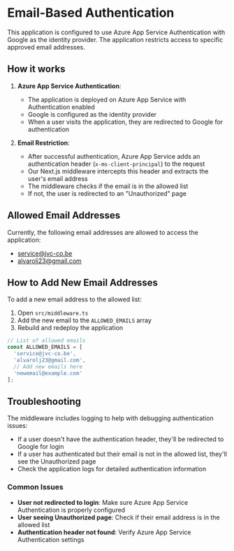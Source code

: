 # Email-Based Authentication

This application is configured to use Azure App Service Authentication with Google as the identity provider. The application restricts access to specific approved email addresses.

## How it works

1. **Azure App Service Authentication**: 
   - The application is deployed on Azure App Service with Authentication enabled
   - Google is configured as the identity provider
   - When a user visits the application, they are redirected to Google for authentication

2. **Email Restriction**:
   - After successful authentication, Azure App Service adds an authentication header (`x-ms-client-principal`) to the request
   - Our Next.js middleware intercepts this header and extracts the user's email address
   - The middleware checks if the email is in the allowed list
   - If not, the user is redirected to an "Unauthorized" page

## Allowed Email Addresses

Currently, the following email addresses are allowed to access the application:

- service@jvc-co.be
- alvarolj23@gmail.com

## How to Add New Email Addresses

To add a new email address to the allowed list:

1. Open `src/middleware.ts`
2. Add the new email to the `ALLOWED_EMAILS` array
3. Rebuild and redeploy the application

```typescript
// List of allowed emails
const ALLOWED_EMAILS = [
  'service@jvc-co.be',
  'alvarolj23@gmail.com',
  // Add new emails here
  'newemail@example.com'
];
```

## Troubleshooting

The middleware includes logging to help with debugging authentication issues:

- If a user doesn't have the authentication header, they'll be redirected to Google for login
- If a user has authenticated but their email is not in the allowed list, they'll see the Unauthorized page
- Check the application logs for detailed authentication information

### Common Issues

- **User not redirected to login**: Make sure Azure App Service Authentication is properly configured
- **User seeing Unauthorized page**: Check if their email address is in the allowed list
- **Authentication header not found**: Verify Azure App Service Authentication settings 